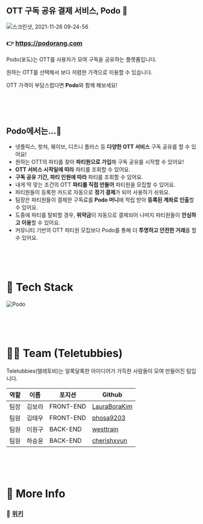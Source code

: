 
## OTT 구독 공유 결제 서비스, Podo 🍇

![스크린샷, 2021-11-26 09-24-56](https://user-images.githubusercontent.com/50609368/143511321-7e5e9670-1442-49e9-82ed-8c6206768725.png)


### 👉  https://podorang.com


Podo(포도)는 OTT를 사용자가 모여 구독을 공유하는 플랫폼입니다.

원하는 OTT를 선택해서 보다 저렴한 가격으로 이용할 수 있습니다.

OTT 가격이 부담스럽다면 **Podo**와 함께 해보세요!

<br>
<br>
<br>


## Podo에서는...🍿

- 넷플릭스, 왓챠, 웨이브, 디즈니 플러스 등 **다양한 OTT 서비스** 구독 공유를 할 수 있어요!
- 원하는 OTT의 파티를 찾아 **파티원으로 가입**해 구독 공유를 시작할 수 있어요!
- **OTT 서비스 시작일에 따라** 파티를 조회할 수 있어요.
- **구독 공유 기간, 파티 인원에 따라** 파티를 조회할 수 있어요.
- 내게 딱 맞는 조건의 OTT **파티를 직접 만들어** 파티원을 모집할 수 있어요.
- 파티원들이 등록한 카드로 자동으로 **정기 결제**가 되어 사용하기 쉬워요.
- 팀장은 파티원들이 결제한 구독료를 **Podo 머니**에 적립 받아 **등록된 계좌로 인출**할 수 있어요.
- 도중에 파티를 탈퇴할 경우, **위약금**이 자동으로 결제되어 나머지 파티원들이 **안심하고 이용**할 수 있어요.
- 커뮤니티 기반의 OTT 파티원 모집보다 Podo를 통해 더 **투명하고 안전한 거래**를 할 수 있어요.


<br>
<br>
<br>

# 🔨 Tech Stack

![Podo](https://user-images.githubusercontent.com/85820231/146328920-ad02ef65-c74a-40ad-ab8b-366f21834e77.png)


<br>
<br>
<br>

# 🧑‍💻 Team (Teletubbies)

Teletubbies(텔레토비)는 알록달록한 아이디어가 가득한 사람들이 모여 만들어진 팀입니다.

| 역할 | 이름   | 포지션    | Github                                          |
| ---- | ------ | --------- | ----------------------------------------------- |
| 팀장 | 김보라 | FRONT-END | [LauraBoraKim](https://github.com/LauraBoraKim) |
| 팀원 | 김태우 | FRONT-END | [phosa9203](https://github.com/phosa9203)       |
| 팀원 | 이원구 | BACK-END  | [westtrain](https://github.com/westtrain)       |
| 팀원 | 하승윤 | BACK-END  | [cherishxyun](https://github.com/cherishxyun)   |


<br>
<br>
<br>

# 🎈 More Info

### 📖 [위키](https://github.com/codestates/Podo/wiki)

